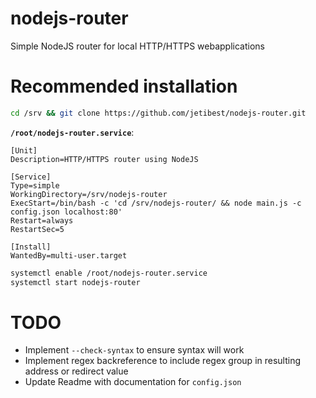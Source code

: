 # nodejs-router
Simple NodeJS router for local HTTP/HTTPS webapplications

# Recommended installation
```bash
cd /srv && git clone https://github.com/jetibest/nodejs-router.git
```

**`/root/nodejs-router.service`**:
```
[Unit]
Description=HTTP/HTTPS router using NodeJS

[Service]
Type=simple
WorkingDirectory=/srv/nodejs-router
ExecStart=/bin/bash -c 'cd /srv/nodejs-router/ && node main.js -c config.json localhost:80'
Restart=always
RestartSec=5

[Install]
WantedBy=multi-user.target
```

```bash
systemctl enable /root/nodejs-router.service
systemctl start nodejs-router
```

# TODO
 - Implement `--check-syntax` to ensure syntax will work
 - Implement regex backreference to include regex group in resulting address or redirect value
 - Update Readme with documentation for `config.json`
